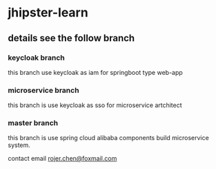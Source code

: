 # jhipster-learn

## details see the follow branch

### keycloak branch
this branch use keycloak as iam for springboot type web-app
### microservice branch
this branch is use keycloak as sso for microservice artchitect



### master branch

this branch is use spring cloud alibaba components build microservice system.

contact email
rojer.chen@foxmail.com
